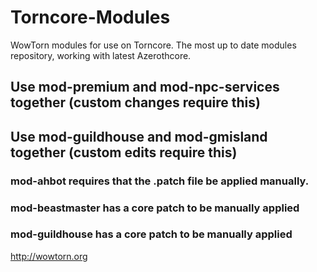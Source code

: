 # Torncore-Modules
WowTorn modules for use on Torncore. The most up to date modules repository, working with latest Azerothcore.

## Use mod-premium and mod-npc-services together (custom changes require this)

## Use mod-guildhouse and mod-gmisland together (custom edits require this)

### mod-ahbot requires that the .patch file be applied manually.

### mod-beastmaster has a core patch to be manually applied 

### mod-guildhouse has a core patch to be manually applied 

http://wowtorn.org
